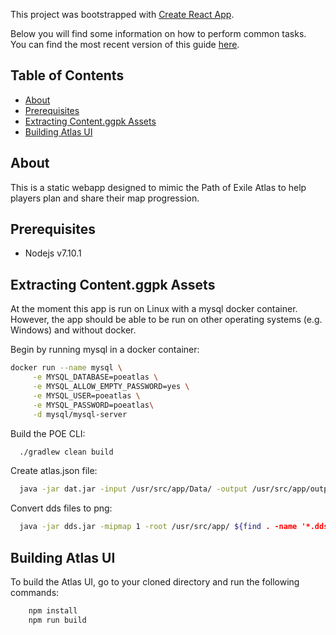 This project was bootstrapped with [Create React App](https://github.com/facebookincubator/create-react-app).

Below you will find some information on how to perform common tasks.<br>
You can find the most recent version of this guide [here](https://github.com/facebookincubator/create-react-app/blob/master/packages/react-scripts/template/README.md).

## Table of Contents

- [About](#about)
- [Prerequisites](#prerequisites)
- [Extracting Content.ggpk Assets](#extracting-content.ggpk-assets)
- [Building Atlas UI](#buidling-atlas-ui)


## About

This is a static webapp designed to mimic the Path of Exile Atlas 
to help players plan and share their map progression.

## Prerequisites

* Nodejs v7.10.1

## Extracting Content.ggpk Assets

At the moment this app is run on Linux with a mysql docker container. However, the app should be
able to be run on other operating systems (e.g. Windows) and without docker.

Begin by running mysql in a docker container:

```sh
docker run --name mysql \
     -e MYSQL_DATABASE=poeatlas \
     -e MYSQL_ALLOW_EMPTY_PASSWORD=yes \
     -e MYSQL_USER=poeatlas \
     -e MYSQL_PASSWORD=poeatlas\
     -d mysql/mysql-server
```

Build the POE CLI:

```sh
  ./gradlew clean build
```

Create atlas.json file:

```sh
  java -jar dat.jar -input /usr/src/app/Data/ -output /usr/src/app/output/atlas.json
```

Convert dds files to png:

```sh
  java -jar dds.jar -mipmap 1 -root /usr/src/app/ ${find . -name '*.dds'}
```

## Building Atlas UI

To build the Atlas UI, go to your cloned directory and run the following commands:

```sh
    npm install
    npm run build
```